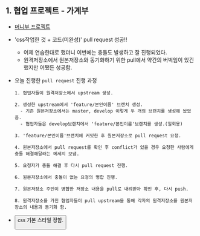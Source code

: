 ## 1. 협업 프로젝트 - 가계부
- [머니부 프로젝트](https://github.com/EunJaePark/moneyboo)

- 'css작업한 것 + 코드(미완성)' pull request 성공!!
  - 어제 연습한대로 했더니 이번에는 충돌도 발생하고 잘 진행되었다.
  - 원격저장소에서 원본저장소와 동기화하기 위한 pull에서 약간의 버벅임이 있긴 했지만 어쨌든 성공함.
  
- 오늘 진행한 `pull request` 진행 과정
  ```
  1. 협업자들이 원격저장소에서 upstream 생성.
  
  2. 생성한 upstream에서 'feature/본인이름' 브랜치 생성.
    - 기존 원본저장소에서는 master, develop 이렇게 두 개의 브랜치를 생성해 놨었음.
    - 협업자들은 develop브랜치에서 'feature/본인이름'브랜치를 생성.(일회용)
    
  3. 'feature/본인이름'브랜치에 커밋한 후 원본저장소로 pull request 요청.
  
  4. 원본저장소에서 pull request를 확인 후 conflict가 있을 경우 요청한 사람에게 충돌 해결해달라는 메세지 보냄.
  
  5. 요청자가 충돌 해결 후 다시 pull request 진행.
  
  6. 원본저장소에서 충돌이 없는 요청의 병합 진행.
  
  7. 원본저장소 주인이 병합한 저장소 내용을 pull로 내려받아 확인 후, 다시 push.
  
  8. 원격저장소를 가진 협업자들이 pull upstream을 통해 각자의 원격저장소를 원본저장소의 내용과 동기화 함.
  ```

- <button> css 기본 스타일 정함.
